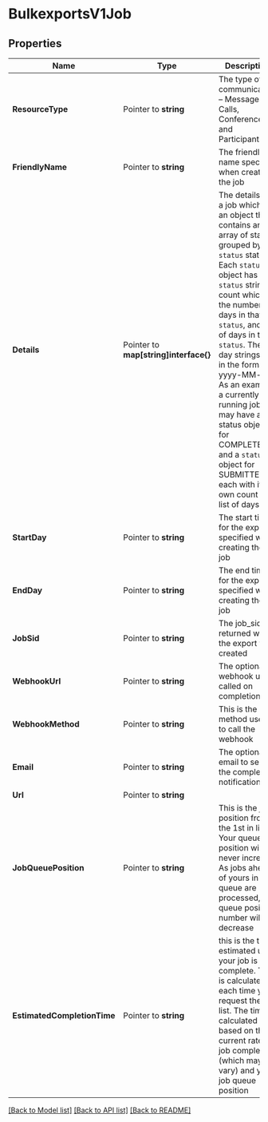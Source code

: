 # BulkexportsV1Job

## Properties

Name | Type | Description | Notes
------------ | ------------- | ------------- | -------------
**ResourceType** | Pointer to **string** | The type of communication – Messages, Calls, Conferences, and Participants |
**FriendlyName** | Pointer to **string** | The friendly name specified when creating the job |
**Details** | Pointer to **map[string]interface{}** | The details of a job which is an object that contains an array of status grouped by `status` state.  Each `status` object has a `status` string, a count which is the number of days in that `status`, and list of days in that `status`. The day strings are in the format yyyy-MM-dd. As an example, a currently running job may have a status object for COMPLETED and a `status` object for SUBMITTED each with its own count and list of days. |
**StartDay** | Pointer to **string** | The start time for the export specified when creating the job |
**EndDay** | Pointer to **string** | The end time for the export specified when creating the job |
**JobSid** | Pointer to **string** | The job_sid returned when the export was created |
**WebhookUrl** | Pointer to **string** | The optional webhook url called on completion |
**WebhookMethod** | Pointer to **string** | This is the method used to call the webhook |
**Email** | Pointer to **string** | The optional email to send the completion notification to |
**Url** | Pointer to **string** |  |
**JobQueuePosition** | Pointer to **string** | This is the job position from the 1st in line. Your queue position will never increase. As jobs ahead of yours in the queue are processed, the queue position number will decrease |
**EstimatedCompletionTime** | Pointer to **string** | this is the time estimated until your job is complete. This is calculated each time you request the job list. The time is calculated based on the current rate of job completion (which may vary) and your job queue position |

[[Back to Model list]](../README.md#documentation-for-models) [[Back to API list]](../README.md#documentation-for-api-endpoints) [[Back to README]](../README.md)


